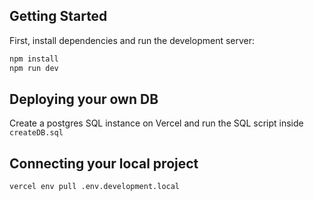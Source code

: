 ## Getting Started

First, install dependencies and run the development server:

```bash
npm install
npm run dev
```

## Deploying your own DB

Create a postgres SQL instance on Vercel and run the SQL script inside `createDB.sql`

## Connecting your local project

```bash
vercel env pull .env.development.local
```

